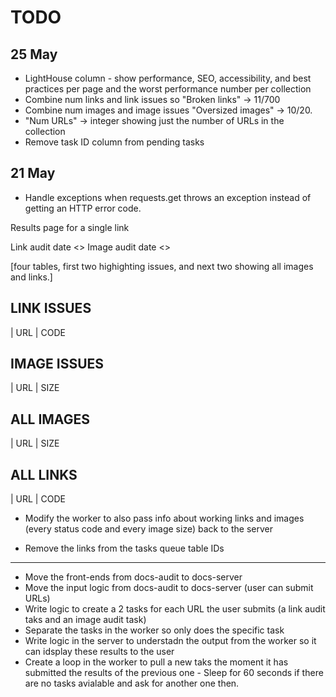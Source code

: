 


# TODO
## 25 May
* LightHouse column - show performance, SEO, accessibility, and best practices per page and the worst performance number per collection
* Combine num links and link issues so "Broken links" -> 11/700
* Combine num images and image issues "Oversized images" -> 10/20.
* "Num URLs" -> integer showing just the number of URLs in the collection
* Remove task ID column from pending tasks



## 21 May

* Handle exceptions when requests.get throws an exception instead of getting an HTTP error code.



Results page for a single link

Link audit date <> 
Image audit date <>

[four tables, first two highighting issues, and next two showing all images and links.]

LINK ISSUES 
-----------
| URL | CODE 

IMAGE ISSUES
------------
| URL | SIZE

ALL IMAGES
-----------
| URL | SIZE

ALL LINKS
------------
| URL | CODE 

* Modify the worker to also pass info about working links and images (every status code and every image size) back to the server

* Remove the links from the tasks queue table IDs





---

* Move the front-ends from docs-audit to docs-server
* Move the input logic from docs-audit to docs-server (user can submit URLs)
* Write logic to create a 2 tasks for each URL the user submits (a link audit taks and an image audit task)
* Separate the tasks in the worker so only does the specific task
* Write logic in the server to understadn the output from the worker so it can idsplay these results to the user
* Create a loop in the worker to pull a new taks the moment it has submitted the results of the previous one - Sleep for 60 seconds if there are no tasks avialable and ask for another one then.


